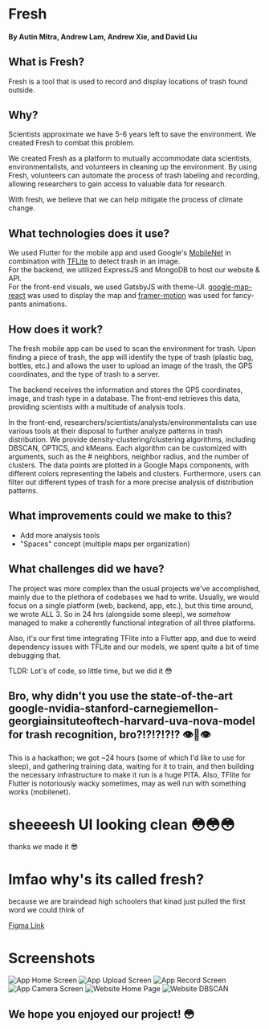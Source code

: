 # Fresh    
#### By Autin Mitra, Andrew Lam, Andrew Xie, and David Liu     

## What is Fresh?
Fresh is a tool that is used to record and display locations of trash found outside.    

## Why?     
Scientists approximate we have 5-6 years left to save the environment. We created Fresh to combat this problem. 

We created Fresh as a platform to mutually accommodate data scientists, environmentalists, and volunteers in cleaning up the environment. By using Fresh, volunteers can automate the process of trash labeling and recording, allowing researchers to gain access to valuable data for research. 

With fresh, we believe that we can help mitigate the process of climate change.

## What technologies does it use?    
We used Flutter for the mobile app and used Google's [MobileNet](https://www.tensorflow.org/lite/guide/hosted_models) in combination with [TFLite](https://www.tensorflow.org/lite) to detect trash in an image.     
For the backend, we utilized ExpressJS and MongoDB to host our website & API.       
For the front-end visuals, we used GatsbyJS with theme-UI. [google-map-react](https://github.com/google-map-react/google-map-react) was used to display the map and [framer-motion](https://www.framer.com/motion/) was used for fancy-pants animations.      

## How does it work?   
The fresh mobile app can be used to scan the environment for trash. Upon finding a piece of trash, the app will identify the type of trash (plastic bag, bottles, etc.) and allows the user to upload an image of the trash, the GPS coordinates, and the type of trash to a server.

The backend receives the information and stores the GPS coordinates, image, and trash type in a database. The front-end retrieves this data, providing scientists with a multitude of analysis tools.

In the front-end, researchers/scientists/analysts/environmentalists can use various tools at their disposal to further analyze patterns in trash distribution. We provide density-clustering/clustering algorithms, including DBSCAN, OPTICS, and kMeans. Each algorithm can be customized with arguments, such as the # neighbors, neighbor radius, and the number of clusters. The data points are plotted in a Google Maps components, with different colors representing the labels and clusters. Furthermore, users can filter out different types of trash for a more precise analysis of distribution patterns.

## What improvements could we make to this?
- Add more analysis tools
- "Spaces" concept (multiple maps per organization)

## What challenges did we have?
The project was more complex than the usual projects we've accomplished, mainly due to the plethora of codebases we had to write. Usually, we would focus on a single platform (web, backend, app, etc.), but this time around, we wrote ALL 3. So in 24 hrs (alongside some sleep), we *somehow* managed to make a coherently functional integration of all three platforms.

Also, it's our first time integrating TFlite into a Flutter app, and due to weird dependency issues with TFLite and our models, we spent quite a bit of time debugging that.

TLDR: Lot's of code, so little time, but we did it 😳

## Bro, why didn't you use the state-of-the-art google-nvidia-stanford-carnegiemellon-georgiainsituteoftech-harvard-uva-nova-model for trash recognition, bro?!?!?!?!? 👁️👄👁️
This is a hackathon; we got ~24 hours (some of which I'd like to use for sleep), and gathering training data, waiting for it to train, and then building the necessary infrastructure to make it run is a huge PITA. Also, TFlite for Flutter is notoriously wacky sometimes, may as well run with something works (mobilenet).

# sheeeesh UI looking clean 😳😳😳
thanks *we* made it 😎

# lmfao why's its called fresh?
because we are braindead high schoolers that kinad just pulled the first word we could think of

[Figma Link](https://www.figma.com/file/QV2Isnrmc7lPy8rwxMTWh2/fresh?node-id=0%3A1)

# Screenshots
![App Home Screen](./screenshots/app-home.png)
![App Upload Screen](./screenshots/app-upload.png)
![App Record Screen](./screenshots/app-record.png)
![App Camera Screen](./screenshots/app-camera.png)
![Website Home Page](./screenshots/web-home.png)
![Website DBSCAN](./screenshots/web-dbscan.png)

## We hope you enjoyed our project! 😳
